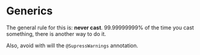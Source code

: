 # Generics

The general rule for this is: **never cast**. 99.99999999% of the time you
cast something, there is another way to do it.

Also, avoid with will the `@SupressWarnings` annotation.
